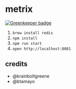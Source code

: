 # metrix

[![Greenkeeper badge](https://badges.greenkeeper.io/krainboltgreene/metrix.svg)](https://greenkeeper.io/)

  1. `brew install redis`
  2. `npm install`
  3. `npm run start`
  4. `open http://localhost:8081`


## credits

  - @krainboltgreene
  - @btamayo
